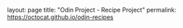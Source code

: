 layout: page
title: "Odin Project - Recipe Project"
permalink: https://octocat.github.io/odin-recipes

